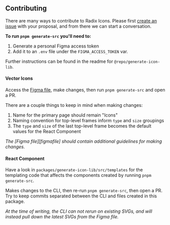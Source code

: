 ## Contributing

There are many ways to contribute to Radix Icons. Please first [create an issue](https://github.com/radix-ui/icons/issues/new) with your proposal, and from there we can start a conversation.

**To run `pnpm generate-src` you'll need to:**

1. Generate a personal Figma access token
2. Add it to an `.env` file under the `FIGMA_ACCESS_TOKEN` var.

Further instructions can be found in the readme for `@repo/generate-icon-lib`.

#### Vector Icons

Access the [Figma file](https://www.figma.com/file/9Df5CaFUEomVzn20gRpaX3/), make changes, then run `pnpm generate-src` and open a PR.

There are a couple things to keep in mind when making changes:

1. Name for the primary page should remain "Icons"
2. Naming convention for top-level frames inform `type` and `size` groupings
3. The `type` and `size` of the last top-level frame becomes the default values for the React Component

_The [Figma file][figmafile] should contain additional guidelines for making changes._

#### React Component

Have a look in `packages/generate-icon-lib/src/templates` for the templating code that affects the components created by running `pnpm generate-src`.

Makes changes to the CLI, then re-run `pnpm generate-src`, then open a PR. Try to keep commits separated between the CLI and files created in this package.

_At the time of writing, the CLI can not rerun on existing SVGs, and will instead pull down the latest SVGs from the Figma file._
